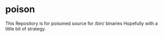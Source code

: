 # poison
This Repository is for poisoned source for /bin/ binaries
Hopefully with a little bit of strategy.
